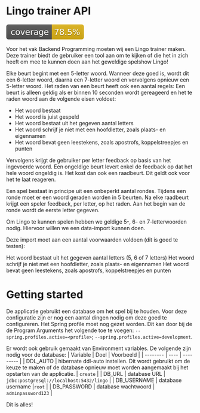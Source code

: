 # Lingo trainer API
![test coverage](https://github.com/Hilgon2/lingo-trainer/blob/development/.github/badges/jacoco.svg)

Voor het vak Backend Programming moeten wij een Lingo trainer maken. Deze trainer biedt de gebruiker een tool aan om te kijken of die het in zich heeft om mee te kunnen doen aan het geweldige spelshow Lingo! 

Elke beurt begint met een 5-letter woord. Wanneer deze goed is, wordt dit een 6-letter woord, daarna een 7-letter woord en vervolgens opnieuw een 5-letter woord. 
Het raden van een beurt heeft ook een aantal regels:
Een beurt is alleen geldig als er binnen 10 seconden wordt gereageerd en het te raden woord aan de volgende eisen voldoet:
* Het woord bestaat
* Het woord is juist gespeld
* Het woord bestaat uit het gegeven aantal letters
* Het woord schrijf je niet met een hoofdletter, zoals plaats- en eigennamen
* Het woord bevat geen leestekens, zoals apostrofs, koppelstreepjes en punten

Vervolgens krijgt de gebruiker per letter feedback op basis van het ingevoerde woord. Een ongeldige beurt levert enkel de feedback op dat het hele woord ongeldig is. Het kost dan ook een raadbeurt. Dit geldt ook voor het te laat reageren.

Een spel bestaat in principe uit een onbeperkt aantal rondes. Tijdens een ronde moet er een woord geraden worden in 5 beurten. Na elke raadbeurt krijgt een speler feedback, per letter, op het raden. Aan het begin van de ronde wordt de eerste letter gegeven.

Om Lingo te kunnen spelen hebben we geldige 5-, 6- en 7-letterwoorden nodig.
Hiervoor willen we een data-import kunnen doen.

Deze import moet aan een aantal voorwaarden voldoen (dit is goed te testen):

Het woord bestaat uit het gegeven aantal letters (5, 6 of 7 letters)
Het woord schrijf je niet met een hoofdletter, zoals plaats- en eigennamen
Het woord bevat geen leestekens, zoals apostrofs, koppelstreepjes en punten

# Getting started
De applicatie gebruikt een database om het spel bij te houden. Voor deze configuratie zijn er nog een aantal dingen nodig om deze goed te configureren.
Het Spring profile moet nog gezet worden. Dit kan door bij de de Program Arguments het volgende toe te voegen: `--spring.profiles.active=<profile>`; `--spring.profiles.active=development`.

Er wordt ook gebruik gemaakt van Environment variables. De volgende zijn nodig voor de database:
| Variable | Doel | Voorbeeld |
| -------- | ---- | --------- |
| DDL_AUTO | hibernate ddl-auto instellen. Dit wordt gebruikt om de keuze te maken of de database opnieuw moet worden aangemaakt bij het opstarten van de applicatie. | `create` |
| DB_URL | database URL | `jdbc:postgresql://localhost:5432/lingo` |
| DB_USERNAME | database username |`root` |
| DB_PASSWORD | database wachtwoord | `adminpassword123` |

Dit is alles! 

